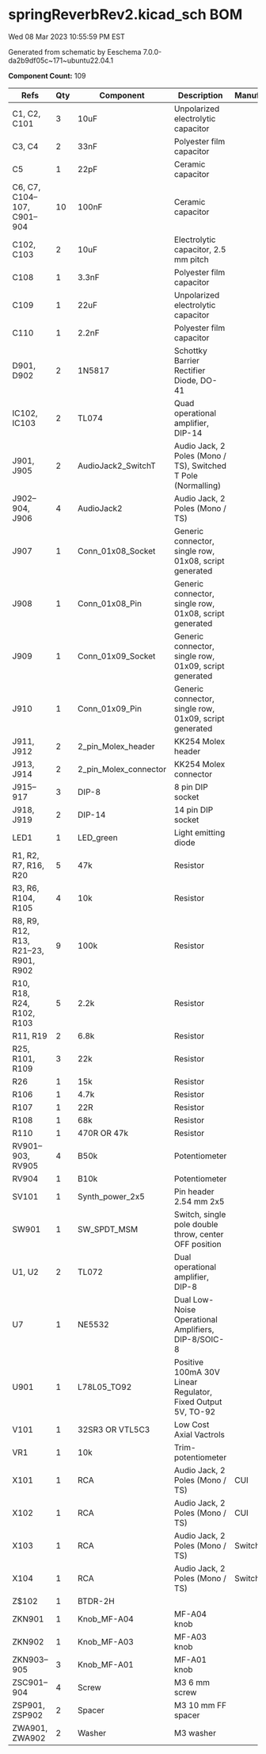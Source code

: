 # springReverbRev2.kicad_sch BOM

Wed 08 Mar 2023 10:55:59 PM EST

Generated from schematic by Eeschema 7.0.0-da2b9df05c~171~ubuntu22.04.1

**Component Count:** 109

| Refs | Qty | Component | Description | Manufacturer | Part | Vendor | SKU |
| ----- | --- | ---- | ----------- | ---- | ---- | ---- | ---- |
| C1, C2, C101 | 3 | 10uF | Unpolarized electrolytic capacitor |  |  | Tayda |  |
| C3, C4 | 2 | 33nF | Polyester film capacitor |  |  | Tayda |  |
| C5 | 1 | 22pF | Ceramic capacitor |  |  | Tayda |  |
| C6, C7, C104–107, C901–904 | 10 | 100nF | Ceramic capacitor |  |  | Tayda |  |
| C102, C103 | 2 | 10uF | Electrolytic capacitor, 2.5 mm pitch |  |  | Tayda | A-4349 |
| C108 | 1 | 3.3nF | Polyester film capacitor |  |  | Tayda |  |
| C109 | 1 | 22uF | Unpolarized electrolytic capacitor |  |  | Tayda |  |
| C110 | 1 | 2.2nF | Polyester film capacitor |  |  | Tayda |  |
| D901, D902 | 2 | 1N5817 | Schottky Barrier Rectifier Diode, DO-41 |  |  | Tayda | A-159 |
| IC102, IC103 | 2 | TL074 | Quad operational amplifier, DIP-14 |  |  | Tayda | A-1138 |
| J901, J905 | 2 | AudioJack2_SwitchT | Audio Jack, 2 Poles (Mono / TS), Switched T Pole (Normalling) |  |  | Tayda | A-1121 |
| J902–904, J906 | 4 | AudioJack2 | Audio Jack, 2 Poles (Mono / TS) |  |  | Tayda | A-1121 |
| J907 | 1 | Conn_01x08_Socket | Generic connector, single row, 01x08, script generated |  |  |  |  |
| J908 | 1 | Conn_01x08_Pin | Generic connector, single row, 01x08, script generated |  |  |  |  |
| J909 | 1 | Conn_01x09_Socket | Generic connector, single row, 01x09, script generated |  |  |  |  |
| J910 | 1 | Conn_01x09_Pin | Generic connector, single row, 01x09, script generated |  |  |  |  |
| J911, J912 | 2 | 2_pin_Molex_header | KK254 Molex header |  |  | Tayda | A-804 |
| J913, J914 | 2 | 2_pin_Molex_connector | KK254 Molex connector |  |  | Tayda | A-826 |
| J915–917 | 3 | DIP-8 | 8 pin DIP socket |  |  |  |  |
| J918, J919 | 2 | DIP-14 | 14 pin DIP socket |  |  |  |  |
| LED1 | 1 | LED_green | Light emitting diode |  |  | Tayda | A-1553 |
| R1, R2, R7, R16, R20 | 5 | 47k | Resistor |  |  | Tayda |  |
| R3, R6, R104, R105 | 4 | 10k | Resistor |  |  | Tayda |  |
| R8, R9, R12, R13, R21–23, R901, R902 | 9 | 100k | Resistor |  |  | Tayda |  |
| R10, R18, R24, R102, R103 | 5 | 2.2k | Resistor |  |  | Tayda |  |
| R11, R19 | 2 | 6.8k | Resistor |  |  | Tayda |  |
| R25, R101, R109 | 3 | 22k | Resistor |  |  | Tayda |  |
| R26 | 1 | 15k | Resistor |  |  | Tayda |  |
| R106 | 1 | 4.7k | Resistor |  |  | Tayda |  |
| R107 | 1 | 22R | Resistor |  |  | Tayda |  |
| R108 | 1 | 68k | Resistor |  |  | Tayda |  |
| R110 | 1 | 470R OR 47k | Resistor |  |  | Tayda |  |
| RV901–903, RV905 | 4 | B50k | Potentiometer |  |  | Tayda |  |
| RV904 | 1 | B10k | Potentiometer |  |  | Tayda |  |
| SV101 | 1 | Synth_power_2x5 | Pin header 2.54 mm 2x5 |  |  | Tayda | A-2939 |
| SW901 | 1 | SW_SPDT_MSM | Switch, single pole double throw, center OFF position |  |  | Tayda | A-3187 |
| U1, U2 | 2 | TL072 | Dual operational amplifier, DIP-8 |  |  | Tayda | A-037 |
| U7 | 1 | NE5532 | Dual Low-Noise Operational Amplifiers, DIP-8/SOIC-8 |  |  |  |  |
| U901 | 1 | L78L05_TO92 | Positive 100mA 30V Linear Regulator, Fixed Output 5V, TO-92 |  |  | Tayda | A-176 |
| V101 | 1 | 32SR3 OR VTL5C3 | Low Cost Axial Vactrols |  |  |  |  |
| VR1 | 1 | 10k | Trim-potentiometer |  |  | Tayda |  |
| X101 | 1 | RCA | Audio Jack, 2 Poles (Mono / TS) | CUI | RCJ-023 | Digi-Key | CP-1408-ND |
| X102 | 1 | RCA | Audio Jack, 2 Poles (Mono / TS) | CUI | RCJ-022 | Digi-Key | CP-1407-ND |
| X103 | 1 | RCA | Audio Jack, 2 Poles (Mono / TS) | Switchcraft | BPJF03X | Digi-Key | SC2441-ND |
| X104 | 1 | RCA | Audio Jack, 2 Poles (Mono / TS) | Switchcraft | BPJF02X | Digi-Key | SC2439-ND |
| Z$102 | 1 | BTDR-2H |  |  |  |  |  |
| ZKN901 | 1 | Knob_MF-A04 | MF-A04 knob |  |  |  |  |
| ZKN902 | 1 | Knob_MF-A03 | MF-A03 knob |  |  |  |  |
| ZKN903–905 | 3 | Knob_MF-A01 | MF-A01 knob |  |  |  |  |
| ZSC901–904 | 4 | Screw | M3 6 mm screw |  |  |  |  |
| ZSP901, ZSP902 | 2 | Spacer | M3 10 mm FF spacer |  |  |  |  |
| ZWA901, ZWA902 | 2 | Washer | M3 washer |  |  |  |  |

